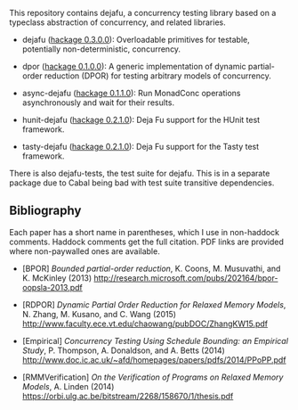 This repository contains dejafu, a concurrency testing library based
on a typeclass abstraction of concurrency, and related libraries.

- dejafu ([hackage 0.3.0.0][dejafu]): Overloadable primitives for
  testable, potentially non-deterministic, concurrency.

- dpor ([hackage 0.1.0.0][dpor]): A generic implementation of dynamic
  partial-order reduction (DPOR) for testing arbitrary models of
  concurrency.

- async-dejafu ([hackage 0.1.1.0][async]): Run MonadConc operations
  asynchronously and wait for their results.

- hunit-dejafu ([hackage 0.2.1.0][hunit]): Deja Fu support for the
  HUnit test framework.

- tasty-dejafu ([hackage 0.2.1.0][tasty]): Deja Fu support for the
  Tasty test framework.

There is also dejafu-tests, the test suite for dejafu. This is in a
separate package due to Cabal being bad with test suite transitive
dependencies.

[dejafu]: http://hackage.haskell.org/package/dejafu
[dpor]:   http://hackage.haskell.org/package/dpor
[async]:  http://hackage.haskell.org/package/async-dejafu
[hunit]:  http://hackage.haskell.org/package/hunit-dejafu
[tasty]:  http://hackage.haskell.org/package/tasty-dejafu

Bibliography
------------

Each paper has a short name in parentheses, which I use in non-haddock
comments. Haddock comments get the full citation. PDF links are
provided where non-paywalled ones are available.

- [BPOR] *Bounded partial-order reduction*, K. Coons, M. Musuvathi,
  and K. McKinley (2013)
  http://research.microsoft.com/pubs/202164/bpor-oopsla-2013.pdf

- [RDPOR] *Dynamic Partial Order Reduction for Relaxed Memory Models*,
  N. Zhang, M. Kusano, and C. Wang (2015)
  http://www.faculty.ece.vt.edu/chaowang/pubDOC/ZhangKW15.pdf

- [Empirical] *Concurrency Testing Using Schedule Bounding: an
  Empirical Study*, P. Thompson, A. Donaldson, and A. Betts (2014)
  http://www.doc.ic.ac.uk/~afd/homepages/papers/pdfs/2014/PPoPP.pdf

- [RMMVerification] *On the Verification of Programs on Relaxed Memory
  Models*, A. Linden (2014)
  https://orbi.ulg.ac.be/bitstream/2268/158670/1/thesis.pdf
